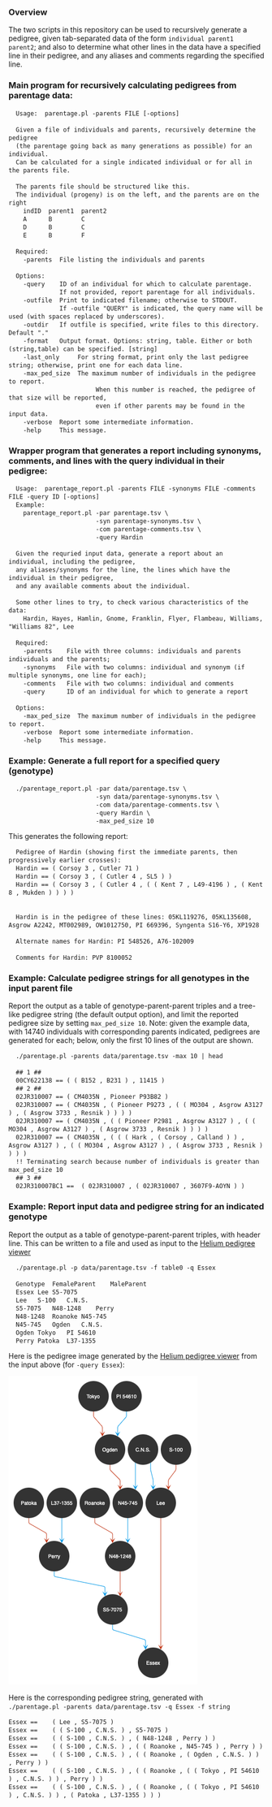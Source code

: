 ### Overview  <a name="overview"/>
The two scripts in this repository can be used to recursively generate a pedigree, given
tab-separated data of the form `individual parent1 parent2`; and also to determine what
other lines in the data have a specified line in their pedigree, and any aliases and comments
regarding the specified line.

### Main program for recursively calculating pedigrees from parentage data:
```
  Usage:  parentage.pl -parents FILE [-options]

  Given a file of individuals and parents, recursively determine the pedigree
  (the parentage going back as many generations as possible) for an individual.
  Can be calculated for a single indicated individual or for all in the parents file.

  The parents file should be structured like this.
  The individual (progeny) is on the left, and the parents are on the right
    indID  parent1  parent2
    A      B        C
    D      B        C
    E      B        F

  Required:
    -parents  File listing the individuals and parents

  Options:
    -query    ID of an individual for which to calculate parentage.
              If not provided, report parentage for all individuals.
    -outfile  Print to indicated filename; otherwise to STDOUT. 
              If -outfile "QUERY" is indicated, the query name will be used (with spaces replaced by underscores).
    -outdir   If outfile is specified, write files to this directory. Default "."
    -format   Output format. Options: string, table. Either or both (string,table) can be specified. [string]
    -last_only     For string format, print only the last pedigree string; otherwise, print one for each data line.
    -max_ped_size  The maximum number of individuals in the pedigree to report.
                        When this number is reached, the pedigree of that size will be reported,
                        even if other parents may be found in the input data.
    -verbose  Report some intermediate information.
    -help     This message.
```

### Wrapper program that generates a report including synonyms, comments, and lines with the query individual in their pedigree:
```
  Usage:  parentage_report.pl -parents FILE -synonyms FILE -comments FILE -query ID [-options]
  Example:
    parentage_report.pl -par parentage.tsv \
                        -syn parentage-synonyms.tsv \
                        -com parentage-comments.tsv \
                        -query Hardin

  Given the requried input data, generate a report about an individual, including the pedigree,
  any aliases/synonyms for the line, the lines which have the individual in their pedigree,
  and any available comments about the individual.

  Some other lines to try, to check various characteristics of the data:
    Hardin, Hayes, Hamlin, Gnome, Franklin, Flyer, Flambeau, Williams, "Williams 82", Lee

  Required:
    -parents    File with three columns: individuals and parents individuals and the parents;
    -synonyms   File with two columns: individual and synonym (if multiple synonyms, one line for each);
    -comments   File with two columns: individual and comments
    -query      ID of an individual for which to generate a report

  Options:
    -max_ped_size  The maximum number of individuals in the pedigree to report.
    -verbose  Report some intermediate information.
    -help     This message.
```

### Example: Generate a full report for a specified query (genotype)

```
  ./parentage_report.pl -par data/parentage.tsv \
                        -syn data/parentage-synonyms.tsv \
                        -com data/parentage-comments.tsv \
                        -query Hardin \
                        -max_ped_size 10
```

This generates the following report:
```
  Pedigree of Hardin (showing first the immediate parents, then progressively earlier crosses):
  Hardin ==	( Corsoy 3 , Cutler 71 )
  Hardin ==	( Corsoy 3 , ( Cutler 4 , SL5 ) )
  Hardin ==	( Corsoy 3 , ( Cutler 4 , ( ( Kent 7 , L49-4196 ) , ( Kent 8 , Mukden ) ) ) )
  
  
  Hardin is in the pedigree of these lines: 05KL119276, 05KL135608, Asgrow A2242, MT002989, OW1012750, PI 669396, Syngenta S16-Y6, XP1928
  
  Alternate names for Hardin: PI 548526, A76-102009
  
  Comments for Hardin: PVP 8100052

```

### Example: Calculate pedigree strings for all genotypes in the input parent file

Report the output as a table of genotype-parent-parent triples and a tree-like pedigree string
(the default output option), and limit the reported pedigree size by setting `max_ped_size 10`.
Note: given the example data, with 14740 individuals with corresponding parents indicated, pedigrees 
are generated for each; below, only the first 10 lines of the output are shown.

```
  ./parentage.pl -parents data/parentage.tsv -max 10 | head    
  
  ## 1 ##
  00CY622138 ==	( ( B152 , B231 ) , 11415 ) 
  ## 2 ##
  02JR310007 ==	( CM4035N , Pioneer P93B82 ) 
  02JR310007 ==	( CM4035N , ( Pioneer P9273 , ( ( MO304 , Asgrow A3127 ) , ( Asgrow 3733 , Resnik ) ) ) ) 
  02JR310007 ==	( CM4035N , ( ( Pioneer P2981 , Asgrow A3127 ) , ( ( MO304 , Asgrow A3127 ) , ( Asgrow 3733 , Resnik ) ) ) ) 
  02JR310007 ==	( CM4035N , ( ( ( Hark , ( Corsoy , Calland ) ) , Asgrow A3127 ) , ( ( MO304 , Asgrow A3127 ) , ( Asgrow 3733 , Resnik ) ) ) ) 
  !! Terminating search because number of individuals is greater than max_ped_size 10
  ## 3 ##
  02JR310007BC1 ==	( 02JR310007 , ( 02JR310007 , 3607F9-AOYN ) ) 
```

### Example: Report input data and pedigree string for an indicated genotype

Report the output as a table of genotype-parent-parent triples, with header line. 
This can be written to a file and used as input to the [Helium pedigree viewer](https://helium.hutton.ac.uk/#/pedigree)

```
  ./parentage.pl -p data/parentage.tsv -f table0 -q Essex 

  Genotype	FemaleParent	MaleParent
  Essex	Lee	S5-7075
  Lee	S-100	C.N.S.
  S5-7075	N48-1248	Perry
  N48-1248	Roanoke	N45-745
  N45-745	Ogden	C.N.S.
  Ogden	Tokyo	PI 54610
  Perry	Patoka	L37-1355

```

Here is the pedigree image generated by the [Helium pedigree viewer](https://helium.hutton.ac.uk/#/pedigree) from the input above (for `-query Essex`):

![Essex](https://github.com/soybase/parentage/blob/main/examples/images/Essex.png)

Here is the corresponding pedigree string, generated with <br>
`./parentage.pl -parents data/parentage.tsv -q Essex -f string`
```
Essex ==	( Lee , S5-7075 ) 
Essex ==	( ( S-100 , C.N.S. ) , S5-7075 ) 
Essex ==	( ( S-100 , C.N.S. ) , ( N48-1248 , Perry ) ) 
Essex ==	( ( S-100 , C.N.S. ) , ( ( Roanoke , N45-745 ) , Perry ) ) 
Essex ==	( ( S-100 , C.N.S. ) , ( ( Roanoke , ( Ogden , C.N.S. ) ) , Perry ) ) 
Essex ==	( ( S-100 , C.N.S. ) , ( ( Roanoke , ( ( Tokyo , PI 54610 ) , C.N.S. ) ) , Perry ) ) 
Essex ==	( ( S-100 , C.N.S. ) , ( ( Roanoke , ( ( Tokyo , PI 54610 ) , C.N.S. ) ) , ( Patoka , L37-1355 ) ) ) 
```
